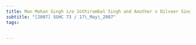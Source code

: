 ```yaml
---
title: Man Mohan Singh s/o Jothirambal Singh and Another v Dilveer Singh Gill s/o Shokdarchan 
subtitle: "[2007] SGHC 73 / 17\_May\_2007"
tags:


---
```


